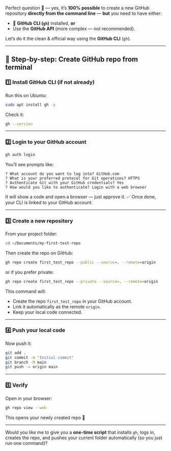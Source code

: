Perfect question 👏 — yes, it’s **100% possible** to create a new GitHub repository **directly from the command line** — **but** you need to have either:

* 🧩 **GitHub CLI (`gh`)** installed, **or**
* Use the **GitHub API** (more complex — not recommended).

Let’s do it the clean & official way using the **GitHub CLI** (`gh`).

---

## 🧰 Step-by-step: Create GitHub repo from terminal

### 1️⃣ Install GitHub CLI (if not already)

Run this on Ubuntu:

```bash
sudo apt install gh -y
```

Check it:

```bash
gh --version
```

---

### 2️⃣ Login to your GitHub account

```bash
gh auth login
```

You’ll see prompts like:

```
? What account do you want to log into? GitHub.com
? What is your preferred protocol for Git operations? HTTPS
? Authenticate Git with your GitHub credentials? Yes
? How would you like to authenticate? Login with a web browser
```

It will show a code and open a browser — just approve it.
✅ Once done, your CLI is linked to your GitHub account.

---

### 3️⃣ Create a new repository

From your project folder:

```bash
cd ~/Documents/my-first-test-repo
```

Then create the repo on GitHub:

```bash
gh repo create first_test_repo --public --source=. --remote=origin
```

or if you prefer private:

```bash
gh repo create first_test_repo --private --source=. --remote=origin
```

This command will:

* Create the repo `first_test_repo` in your GitHub account.
* Link it automatically as the remote `origin`.
* Keep your local code connected.

---

### 4️⃣ Push your local code

Now push it:

```bash
git add .
git commit -m "Initial commit"
git branch -M main
git push -u origin main
```

---

### 5️⃣ Verify

Open in your browser:

```bash
gh repo view --web
```

This opens your newly created repo 🎉

---

Would you like me to give you a **one-time script** that installs `gh`, logs in, creates the repo, and pushes your current folder automatically (so you just run one command)?
